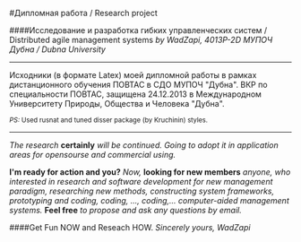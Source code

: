#Дипломная работа / Research project 

####Исследование и разработка гибких управленческих систем / Distributed agile management systems
_by WadZapi, 4013P-2D_
_МУПОЧ Дубна / Dubna University_
- - - 
Исходники (в формате Latex) моей дипломной работы в рамках дистанционного обучения ПОВТАС в СДО МУПОЧ "Дубна".
ВКР по специальности ПОВТАС, защищена 24.12.2013 в Международном Университету Природы, Общества и Человека &quot;Дубна&quot;.

<sub> _PS:_ Used rusnat and tuned disser package (by Kruchinin) styles.</sub>
- - -

_The research_ __certainly__ _will be continued. Going to adopt it in application areas for opensourse and commercial using._

__I'm ready for action and you?__ 
_Now,_  __looking for new members__ _anyone, who interested in research and software development for new management paradigm, researching new methods, constructing system frameworks, prototyping and coding, coding, ..., coding,... computer-aided management systems._
__Feel free__ _to propose and ask any questions by email._ 

####Get Fun NOW and Reseach HOW.
_Sincerely yours, WadZapi_
